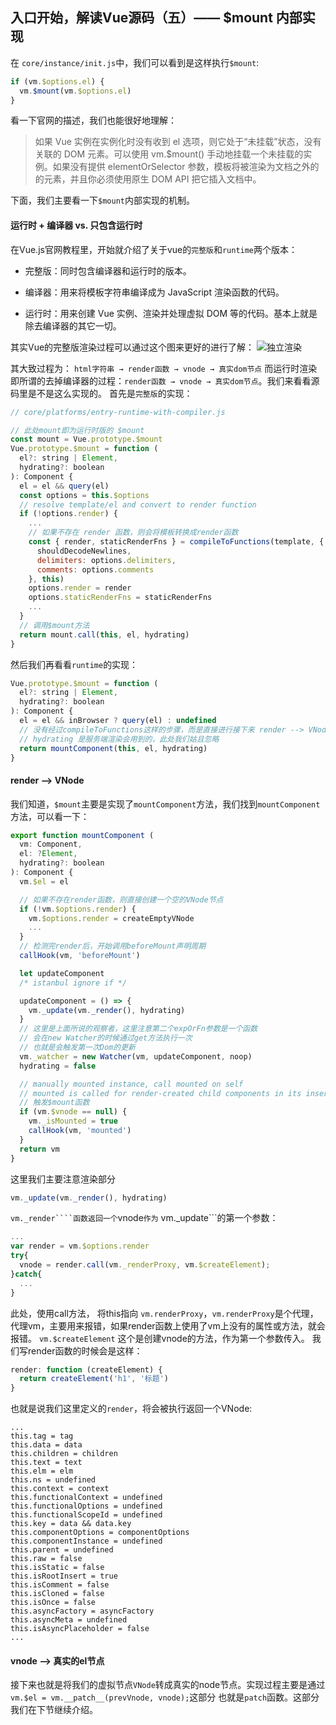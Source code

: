 ## 入口开始，解读Vue源码（五）—— $mount 内部实现

在 ```core/instance/init.js```中，我们可以看到是这样执行```$mount```:
```js
if (vm.$options.el) {
  vm.$mount(vm.$options.el)
}
```
看一下官网的描述，我们也能很好地理解：
> 如果 Vue 实例在实例化时没有收到 el 选项，则它处于“未挂载”状态，没有关联的 DOM 元素。可以使用 vm.$mount() 手动地挂载一个未挂载的实例。如果没有提供 elementOrSelector 参数，模板将被渲染为文档之外的的元素，并且你必须使用原生 DOM API 把它插入文档中。

下面，我们主要看一下```$mount```内部实现的机制。

#### 运行时 + 编译器 vs. 只包含运行时
在Vue.js官网教程里，开始就介绍了关于vue的```完整版```和```runtime```两个版本：
* 完整版：同时包含编译器和运行时的版本。

* 编译器：用来将模板字符串编译成为 JavaScript 渲染函数的代码。

* 运行时：用来创建 Vue 实例、渲染并处理虚拟 DOM 等的代码。基本上就是除去编译器的其它一切。

其实Vue的完整版渲染过程可以通过这个图来更好的进行了解：
![独立渲染](https://sfault-image.b0.upaiyun.com/997/988/997988079-591d2d8a5d338_articlex)

其大致过程为： ```html字符串 → render函数 → vnode → 真实dom节点``` 而运行时渲染即所谓的去掉编译器的过程：```render函数 → vnode → 真实dom节点```。我们来看看源码里是不是这么实现的。
首先是```完整版```的实现：

```js
// core/platforms/entry-runtime-with-compiler.js

// 此处mount即为运行时版的 $mount
const mount = Vue.prototype.$mount
Vue.prototype.$mount = function (
  el?: string | Element,
  hydrating?: boolean
): Component {
  el = el && query(el)
  const options = this.$options
  // resolve template/el and convert to render function
  if (!options.render) {
    ...
    // 如果不存在 render 函数，则会将模板转换成render函数
    const { render, staticRenderFns } = compileToFunctions(template, {
      shouldDecodeNewlines,
      delimiters: options.delimiters,
      comments: options.comments
    }, this)
    options.render = render
    options.staticRenderFns = staticRenderFns
    ...
  }
  // 调用$mount方法
  return mount.call(this, el, hydrating)
}
```

然后我们再看看```runtime```的实现：
```js
Vue.prototype.$mount = function (
  el?: string | Element,
  hydrating?: boolean
): Component {
  el = el && inBrowser ? query(el) : undefined
  // 没有经过compileToFunctions这样的步骤，而是直接进行接下来 render --> VNode 的过程
  // hydrating 是服务端渲染会用到的，此处我们姑且忽略
  return mountComponent(this, el, hydrating)
}
```

#### render --> VNode
我们知道，```$mount```主要是实现了```mountComponent```方法，我们找到```mountComponent```方法，可以看一下：
```js
export function mountComponent (
  vm: Component,
  el: ?Element,
  hydrating?: boolean
): Component {
  vm.$el = el

  // 如果不存在render函数，则直接创建一个空的VNode节点
  if (!vm.$options.render) {
    vm.$options.render = createEmptyVNode
    ...
  }
  // 检测完render后，开始调用beforeMount声明周期
  callHook(vm, 'beforeMount')

  let updateComponent
  /* istanbul ignore if */

  updateComponent = () => {
    vm._update(vm._render(), hydrating)
  }
  // 这里是上面所说的观察者，这里注意第二个expOrFn参数是一个函数
  // 会在new Watcher的时候通过get方法执行一次
  // 也就是会触发第一次Dom的更新
  vm._watcher = new Watcher(vm, updateComponent, noop)
  hydrating = false

  // manually mounted instance, call mounted on self
  // mounted is called for render-created child components in its inserted hook
  // 触发$mount函数
  if (vm.$vnode == null) {
    vm._isMounted = true
    callHook(vm, 'mounted')
  }
  return vm
}
```

这里我们主要注意渲染部分
```js
vm._update(vm._render(), hydrating)
```
```vm._render````函数返回一个```vnode```作为``` vm._update```的第一个参数：

```js
...
var render = vm.$options.render
try{
  vnode = render.call(vm._renderProxy, vm.$createElement);
}catch{
  ...
}
```
此处，使用call方法， 将this指向 ```vm.renderProxy```，```vm.renderProxy```是个代理，代理vm，主要用来报错，如果render函数上使用了vm上没有的属性或方法，就会报错。 ```vm.$createElement``` 这个是创建vnode的方法，作为第一个参数传入。
我们写render函数的时候会是这样：
```js
render: function (createElement) {
  return createElement('h1', '标题')
}
```
也就是说我们这里定义的```render```，将会被执行返回一个VNode:
```
...
this.tag = tag
this.data = data
this.children = children
this.text = text
this.elm = elm
this.ns = undefined
this.context = context
this.functionalContext = undefined
this.functionalOptions = undefined
this.functionalScopeId = undefined
this.key = data && data.key
this.componentOptions = componentOptions
this.componentInstance = undefined
this.parent = undefined
this.raw = false
this.isStatic = false
this.isRootInsert = true
this.isComment = false
this.isCloned = false
this.isOnce = false
this.asyncFactory = asyncFactory
this.asyncMeta = undefined
this.isAsyncPlaceholder = false
...
```

#### vnode --> 真实的el节点
接下来也就是将我们的虚拟节点```VNode```转成真实的node节点。实现过程主要是通过```vm.$el = vm.__patch__(prevVnode, vnode);```这部分
也就是```patch```函数。这部分我们在下节继续介绍。